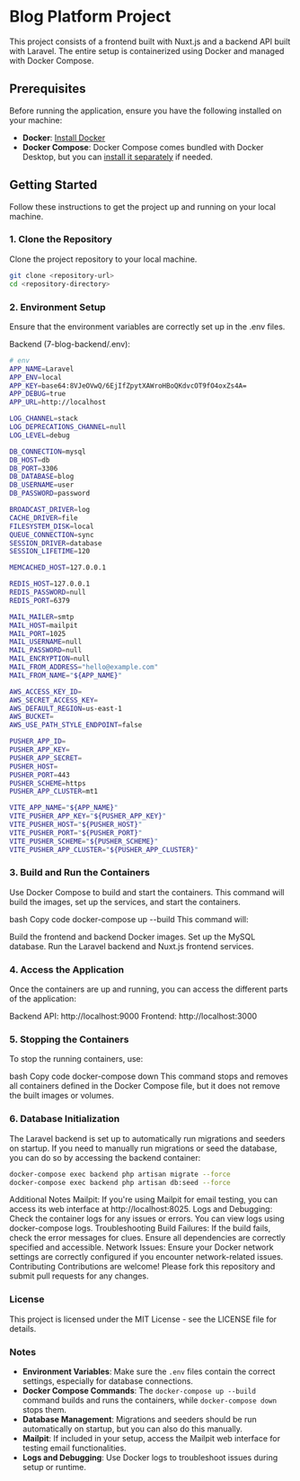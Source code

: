 # Blog Platform Project

This project consists of a frontend built with Nuxt.js and a backend API built with Laravel. The entire setup is containerized using Docker and managed with Docker Compose.

## Prerequisites

Before running the application, ensure you have the following installed on your machine:

- **Docker**: [Install Docker](https://docs.docker.com/get-docker/)
- **Docker Compose**: Docker Compose comes bundled with Docker Desktop, but you can [install it separately](https://docs.docker.com/compose/install/) if needed.

## Getting Started

Follow these instructions to get the project up and running on your local machine.

### 1. Clone the Repository

Clone the project repository to your local machine.

```bash
git clone <repository-url>
cd <repository-directory>
```

 ### 2. Environment Setup
Ensure that the environment variables are correctly set up in the .env files.

Backend (7-blog-backend/.env):

```bash
# env
APP_NAME=Laravel
APP_ENV=local
APP_KEY=base64:8VJeOVwQ/6EjIfZpytXAWroHBoQKdvcOT9fO4oxZs4A=
APP_DEBUG=true
APP_URL=http://localhost

LOG_CHANNEL=stack
LOG_DEPRECATIONS_CHANNEL=null
LOG_LEVEL=debug

DB_CONNECTION=mysql
DB_HOST=db
DB_PORT=3306
DB_DATABASE=blog
DB_USERNAME=user
DB_PASSWORD=password

BROADCAST_DRIVER=log
CACHE_DRIVER=file
FILESYSTEM_DISK=local
QUEUE_CONNECTION=sync
SESSION_DRIVER=database
SESSION_LIFETIME=120

MEMCACHED_HOST=127.0.0.1

REDIS_HOST=127.0.0.1
REDIS_PASSWORD=null
REDIS_PORT=6379

MAIL_MAILER=smtp
MAIL_HOST=mailpit
MAIL_PORT=1025
MAIL_USERNAME=null
MAIL_PASSWORD=null
MAIL_ENCRYPTION=null
MAIL_FROM_ADDRESS="hello@example.com"
MAIL_FROM_NAME="${APP_NAME}"

AWS_ACCESS_KEY_ID=
AWS_SECRET_ACCESS_KEY=
AWS_DEFAULT_REGION=us-east-1
AWS_BUCKET=
AWS_USE_PATH_STYLE_ENDPOINT=false

PUSHER_APP_ID=
PUSHER_APP_KEY=
PUSHER_APP_SECRET=
PUSHER_HOST=
PUSHER_PORT=443
PUSHER_SCHEME=https
PUSHER_APP_CLUSTER=mt1

VITE_APP_NAME="${APP_NAME}"
VITE_PUSHER_APP_KEY="${PUSHER_APP_KEY}"
VITE_PUSHER_HOST="${PUSHER_HOST}"
VITE_PUSHER_PORT="${PUSHER_PORT}"
VITE_PUSHER_SCHEME="${PUSHER_SCHEME}"
VITE_PUSHER_APP_CLUSTER="${PUSHER_APP_CLUSTER}"
```
### 3. Build and Run the Containers
Use Docker Compose to build and start the containers. This command will build the images, set up the services, and start the containers.

bash
Copy code
docker-compose up --build
This command will:

Build the frontend and backend Docker images.
Set up the MySQL database.
Run the Laravel backend and Nuxt.js frontend services.
### 4. Access the Application
Once the containers are up and running, you can access the different parts of the application:

Backend API: http://localhost:9000
Frontend: http://localhost:3000
### 5. Stopping the Containers
To stop the running containers, use:

bash
Copy code
docker-compose down
This command stops and removes all containers defined in the Docker Compose file, but it does not remove the built images or volumes.

### 6. Database Initialization
The Laravel backend is set up to automatically run migrations and seeders on startup. If you need to manually run migrations or seed the database, you can do so by accessing the backend container:

```bash
docker-compose exec backend php artisan migrate --force
docker-compose exec backend php artisan db:seed --force
```
Additional Notes
Mailpit: If you're using Mailpit for email testing, you can access its web interface at http://localhost:8025.
Logs and Debugging: Check the container logs for any issues or errors. You can view logs using docker-compose logs.
Troubleshooting
Build Failures: If the build fails, check the error messages for clues. Ensure all dependencies are correctly specified and accessible.
Network Issues: Ensure your Docker network settings are correctly configured if you encounter network-related issues.
Contributing
Contributions are welcome! Please fork this repository and submit pull requests for any changes.

### License
This project is licensed under the MIT License - see the LICENSE file for details.

### Notes

- **Environment Variables**: Make sure the `.env` files contain the correct settings, especially for database connections.
- **Docker Compose Commands**: The `docker-compose up --build` command builds and runs the containers, while `docker-compose down` stops them.
- **Database Management**: Migrations and seeders should be run automatically on startup, but you can also do this manually.
- **Mailpit**: If included in your setup, access the Mailpit web interface for testing email functionalities.
- **Logs and Debugging**: Use Docker logs to troubleshoot issues during setup or runtime.